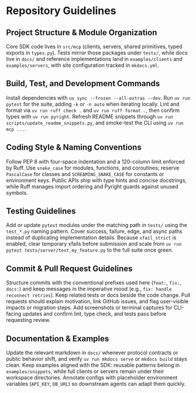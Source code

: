 # Repository Guidelines

## Project Structure & Module Organization
Core SDK code lives in `src/mcp` (clients, servers, shared primitives, typed exports in `types.py`). Tests mirror those packages under `tests/`, while docs live in `docs/` and reference implementations land in `examples/clients` and `examples/servers`, with site configuration tracked in `mkdocs.yml`.

## Build, Test, and Development Commands
Install dependencies with `uv sync --frozen --all-extras --dev`. Run `uv run pytest` for the suite, adding `-k` or `-n auto` when iterating locally. Lint and format via `uv run ruff check .` and `uv run ruff format .`, then confirm types with `uv run pyright`. Refresh README snippets through `uv run scripts/update_readme_snippets.py`, and smoke-test the CLI using `uv run mcp ...`.

## Coding Style & Naming Conventions
Follow PEP 8 with four-space indentation and a 120-column limit enforced by Ruff. Use `snake_case` for modules, functions, and coroutines; reserve `PascalCase` for classes and `SCREAMING_SNAKE_CASE` for constants or environment keys. Public APIs ship with type hints and concise docstrings, while Ruff manages import ordering and Pyright guards against unused symbols.

## Testing Guidelines
Add or update `pytest` modules under the matching path in `tests/` using the `test_*.py` naming pattern. Cover success, failure, edge, and async paths instead of duplicating implementation details. Because `xfail_strict` is enabled, clear temporary xfails before submission and scale from `uv run pytest tests/server/test_my_feature.py` to the full suite once green.

## Commit & Pull Request Guidelines
Structure commits with the conventional prefixes used here (`feat:`, `fix:`, `docs:`) and keep messages in the imperative mood (e.g., `fix: handle reconnect retries`). Keep related tests or docs beside the code change. Pull requests should explain motivation, link GitHub issues, and flag user-visible impacts or migration steps. Add screenshots or terminal captures for CLI-facing updates and confirm lint, type check, and tests pass before requesting review.

## Documentation & Examples
Update the relevant markdown in `docs/` whenever protocol contracts or public behavior shift, and verify `uv run mkdocs serve` or `mkdocs build` stays clean. Keep examples aligned with the SDK: reusable patterns belong in `examples/snippets`, while full clients or servers remain under their workspace directories. Annotate configs with placeholder environment variables (`API_KEY`, `DB_URL`) so downstream agents can adapt them quickly.

